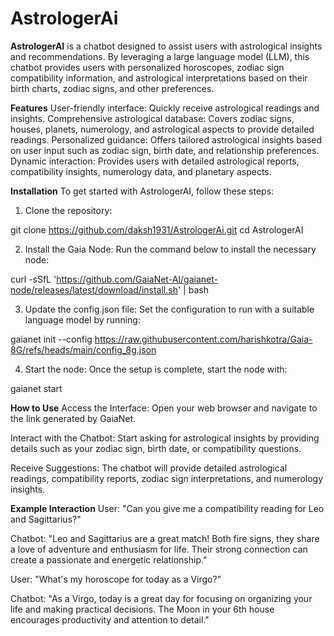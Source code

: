 # AstrologerAi
**AstrologerAI** is a chatbot designed to assist users with astrological insights and recommendations. By leveraging a large language model (LLM), this chatbot provides users with personalized horoscopes, zodiac sign compatibility information, and astrological interpretations based on their birth charts, zodiac signs, and other preferences.

**Features**
User-friendly interface: Quickly receive astrological readings and insights.
Comprehensive astrological database: Covers zodiac signs, houses, planets, numerology, and astrological aspects to provide detailed readings.
Personalized guidance: Offers tailored astrological insights based on user input such as zodiac sign, birth date, and relationship preferences.
Dynamic interaction: Provides users with detailed astrological reports, compatibility insights, numerology data, and planetary aspects.

**Installation**
To get started with AstrologerAI, follow these steps:

1. Clone the repository:

git clone https://github.com/daksh1931/AstrologerAi.git
cd AstrologerAI

2. Install the Gaia Node:
Run the command below to install the necessary node:

curl -sSfL 'https://github.com/GaiaNet-AI/gaianet-node/releases/latest/download/install.sh' | bash

3. Update the config.json file:
Set the configuration to run with a suitable language model by running:

gaianet init --config https://raw.githubusercontent.com/harishkotra/Gaia-8G/refs/heads/main/config_8g.json

4. Start the node:
Once the setup is complete, start the node with:

gaianet start

**How to Use**
Access the Interface:
Open your web browser and navigate to the link generated by GaiaNet.

Interact with the Chatbot:
Start asking for astrological insights by providing details such as your zodiac sign, birth date, or compatibility questions.

Receive Suggestions:
The chatbot will provide detailed astrological readings, compatibility reports, zodiac sign interpretations, and numerology insights.

**Example Interaction**
User: "Can you give me a compatibility reading for Leo and Sagittarius?"

Chatbot: "Leo and Sagittarius are a great match! Both fire signs, they share a love of adventure and enthusiasm for life. Their strong connection can create a passionate and energetic relationship."

User: "What's my horoscope for today as a Virgo?"

Chatbot: "As a Virgo, today is a great day for focusing on organizing your life and making practical decisions. The Moon in your 6th house encourages productivity and attention to detail."
 

